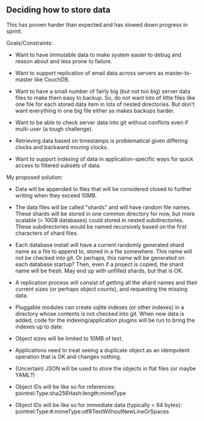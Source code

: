 ## Deciding how to store data

This has proven harder than expected and has slowed down progress in sprint.

Goals/Constraints:

* Want to have immutable data to make system easier to debug and reason about and less prone to failure.

* Want to support replication of email data across servers as master-to-master like CouchDB.

* Want to have a small number of fairly big (but not too big) server data files to make them easy to backup.
So, do not want lots of little files like one file for each stored data item in lots of nested directories.
But don't want everything in one big file either as makes backups harder.

* Want to be able to check server data into git without conflicts even if multi-user (a tough challenge).

* Retrieving data based on timestamps is problematical given differing clocks and backward moving clocks.

* Want to support indexing of data in application-specific ways for quick access to filtered subsets of data.

My proposed solution:

* Data will be appended to files that will be considered closed to further writing when they exceed 10MB.

* The data files will be called "shards" and will have random file names.
These shards will be stored in one common directory for now, but more scalable (> 10GB databases) could stored in nested subdirectories.
These subdirectories would be named recursively based on the first characters of shard files.

* Each database install will have a current randomly generated shard name as a file to append to, stored in a file somewhere.
This name will not be checked into git. Or perhaps, this name will be generated on each database startup?
Then, even if a project is copied, the shard name will be fresh. May end up with unfilled shards, but that is OK.

* A replication process will consist of getting all the shard names and their current sizes (or perhaps object counts), 
and requesting the missing data.

* Pluggable modules can create sqlite indexes (or other indexes) in a directory whose contents is not checked into git.
When new data is added, code for the indexing/application plugins will be run to bring the indexes up to date.

* Object sizes will be limited to 10MB of text.

* Applications need to treat seeing a duplicate object as an idempotent operation that is OK and changes nothing.

* (Uncertain) JSON will be used to store the objects in flat files (or maybe YAML?)

* Object IDs will be like so for references: pointrel:Type:sha256Hash:length:mimeType 

* Object IDs will be like so for immediate data (typically < 64 bytes): pointrel:Type:#:mimeType:utf8TextWithoutNewLineOrSpaces



